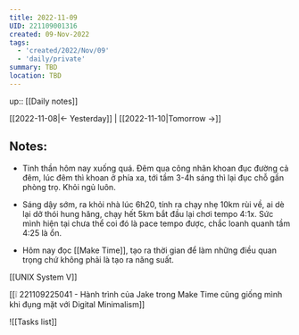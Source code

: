 ```yaml
---
title: 2022-11-09
UID: 221109001316
created: 09-Nov-2022
tags:
  - 'created/2022/Nov/09'
  - 'daily/private'
summary: TBD
location: TBD
---
```

up:: [[Daily notes]]

[[2022-11-08|<- Yesterday]] | [[2022-11-10|Tomorrow ->]]

## Notes:

- Tinh thần hôm nay xuống quá. Đêm qua công nhân khoan đục đường cả đêm, lúc đêm thì khoan ở phía xa, tới tầm 3-4h sáng thì lại đục chỗ gần phòng trọ. Khỏi ngủ luôn.

- Sáng dậy sớm, ra khỏi nhà lúc 6h20, tính ra chạy nhẹ 10km rùi về, ai dè lại dở thói hung hăng, chạy hết 5km bắt đầu lại chơi tempo 4:1x. Sức mình hiện tại chưa thể coi đó là pace tempo được, chắc loanh quanh tầm 4:25 là ổn.

- Hôm nay đọc [[Make Time]], tạo ra thời gian để làm những điều quan trọng chứ không phải là tạo ra năng suất.

[[UNIX System V]]

[[❕ 221109225041 - Hành trình của Jake trong Make Time cũng giống mình khi đụng mặt với Digital Minimalism]]

![[Tasks list]]

